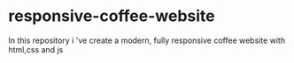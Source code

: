 # responsive-coffee-website
In this repository i 've create a modern, fully responsive  coffee website with html,css and js
